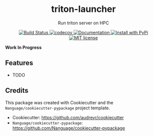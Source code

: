 <div align="center">
<h1> triton-launcher </h1>

<p> Run triton server on HPC </p>

<p>
    <a href="https://github.com/Nanguage/triton_launcher/actions/workflows/build_and_test.yml">
        <img src="https://github.com/Nanguage/triton_launcher/actions/workflows/build_and_test.yml/badge.svg" alt="Build Status">
    </a>
    <a href="https://app.codecov.io/gh/Nanguage/triton_launcher">
        <img src="https://codecov.io/gh/Nanguage/triton_launcher/branch/master/graph/badge.svg" alt="codecov">
    </a>
    <a href="https://triton_launcher.readthedocs.io/en/latest/">
    	<img src="https://readthedocs.org/projects/triton_launcher/badge/?version=latest" alt="Documentation">
    </a>
  <a href="https://pypi.org/project/triton_launcher/">
    <img src="https://img.shields.io/pypi/v/triton_launcher.svg" alt="Install with PyPi" />
  </a>
  <a href="https://github.com/Nanguage/triton_launcher/blob/master/LICENSE">
    <img src="https://img.shields.io/github/license/Nanguage/triton_launcher" alt="MIT license" />
  </a>
</p>
</div>

**Work In Progress**


## Features

* TODO

## Credits

This package was created with Cookiecutter and the `Nanguage/cookiecutter-pypackage` project template.

+ Cookiecutter: https://github.com/audreyr/cookiecutter
+ `Nanguage/cookiecutter-pypackage`: https://github.com/Nanguage/cookiecutter-pypackage
